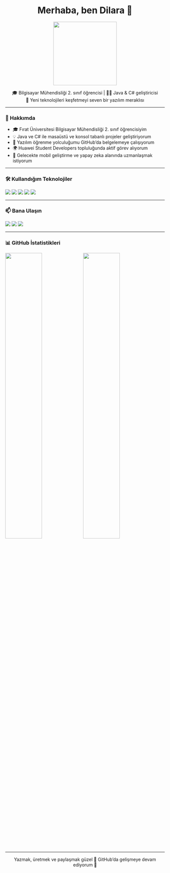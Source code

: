 <h1 align="center">Merhaba, ben Dilara 👋</h1>

<p align="center">
  <img src="" width="200"/>
</p>

<p align="center">
  🎓 Bilgisayar Mühendisliği 2. sınıf öğrencisi | 👩‍💻 Java & C# geliştiricisi <br>
  🌱 Yeni teknolojileri keşfetmeyi seven bir yazılım meraklısı
</p>

---

### 🚀 Hakkımda

- 🎓 Fırat Üniversitesi Bilgisayar Mühendisliği 2. sınıf öğrencisiyim  
- 💡 Java ve C# ile masaüstü ve konsol tabanlı projeler geliştiriyorum  
- 💬 Yazılım öğrenme yolculuğumu GitHub’da belgelemeye çalışıyorum  
- 🌍 Huawei Student Developers topluluğunda aktif görev alıyorum  
- 🎯 Gelecekte mobil geliştirme ve yapay zeka alanında uzmanlaşmak istiyorum

---

### 🛠️ Kullandığım Teknolojiler

<p align="left">
  <img src="https://img.shields.io/badge/Java-ED8B00?style=for-the-badge&logo=java&logoColor=white"/>
  <img src="https://img.shields.io/badge/C%23-239120?style=for-the-badge&logo=c-sharp&logoColor=white"/>
  <img src="https://img.shields.io/badge/WinForms-0078D7?style=for-the-badge&logo=windows&logoColor=white"/>
  <img src="https://img.shields.io/badge/Visual Studio-5C2D91?style=for-the-badge&logo=visual-studio&logoColor=white"/>
  <img src="https://img.shields.io/badge/GitHub-000000?style=for-the-badge&logo=github&logoColor=white"/>
</p>

---

### 📫 Bana Ulaşın

<p>
  <a href="mailto:dilaraertugrul05@.com"><img src="https://img.shields.io/badge/e--posta-D9B600?style=for-the-badge&logo=gmail&logoColor=white"/></a>
  <a href="https://www.linkedin.com/in/dilaraertugrul/" target="_blank"><img src="https://img.shields.io/badge/LinkedIn-0A66C2?style=for-the-badge&logo=linkedin&logoColor=white"/></a>
  <a href="https://github.com/dilaraertugrul"><img src="https://img.shields.io/badge/GitHub-100000?style=for-the-badge&logo=github&logoColor=white"/></a>
</p>

---

### 📊 GitHub İstatistikleri

<p align="left">
  <img src="https://github-readme-stats.vercel.app/api?username=dilaraertugrul&show_icons=true&theme=tokyonight" width="48%"/>
  <img src="https://github-readme-stats.vercel.app/api/top-langs/?username=dilaraertugrul&layout=compact&theme=tokyonight" width="48%"/>
</p>

---

<p align="center">
  Yazmak, üretmek ve paylaşmak güzel 🌟 GitHub’da gelişmeye devam ediyorum 🚀
</p>
